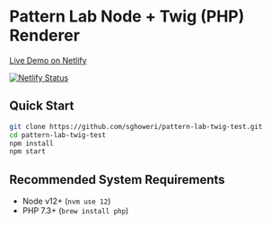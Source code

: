 # Pattern Lab Node + Twig (PHP) Renderer

[Live Demo on Netlify](https://pl-twig.netlify.app/?p=all)

[![Netlify Status](https://api.netlify.com/api/v1/badges/856c11fb-ce01-43b9-8d4b-5686dfb77ec4/deploy-status)](https://app.netlify.com/sites/pl-twig/deploys)

## Quick Start

```bash
git clone https://github.com/sghoweri/pattern-lab-twig-test.git
cd pattern-lab-twig-test
npm install
npm start
```

## Recommended System Requirements
- Node v12+ (`nvm use 12`)
- PHP 7.3+ (`brew install php`)
